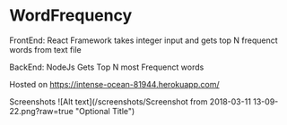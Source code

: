 # WordFrequency

FrontEnd: React Framework
takes integer input and gets top N frequenct words from text file

BackEnd: NodeJs
Gets Top N most Frequenct words

Hosted on https://intense-ocean-81944.herokuapp.com/


Screenshots
![Alt text](/screenshots/Screenshot from 2018-03-11 13-09-22.png?raw=true "Optional Title")
